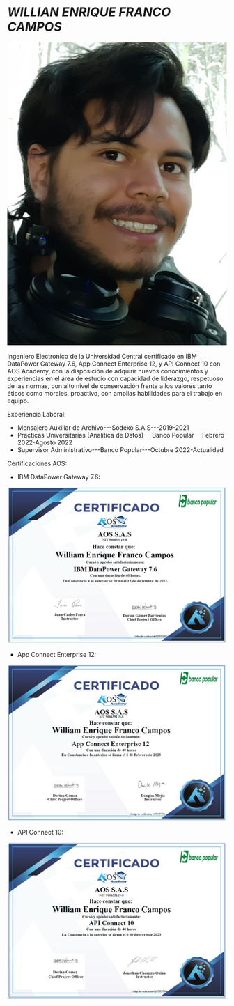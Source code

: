 # ***WILLIAN ENRIQUE FRANCO CAMPOS***

![foto perfil|0.1](/img/foto.jpg)

Ingeniero Electronico de la Universidad Central certificado en IBM DataPower Gateway 7.6, App Connect Enterprise 12, y API Connect 10 con AOS Academy, con la disposición de adquirir nuevos conocimientos y experiencias en el área de estudio con capacidad de liderazgo, respetuoso de las normas, con alto nivel de conservación frente a los valores tanto éticos como morales, proactivo, con amplias habilidades para el trabajo en equipo.


Experiencia Laboral:

* Mensajero Auxiliar de Archivo---Sodexo S.A.S---2019-2021
* Practicas Universitarias (Analitica de Datos)---Banco Popular---Febrero 2022-Agosto 2022
* Supervisor Administrativo---Banco Popular---Octubre 2022-Actualidad

Certificaciones AOS:

* IBM DataPower Gateway 7.6:

![certificado Data Power](/img/DataPower.jpg)

* App Connect Enterprise 12:

![certificado Toolkit](/img/AppConnect12.jpg)

* API Connect 10:

![certificado Api Connect](/img/ApiConnect10.jpg)
